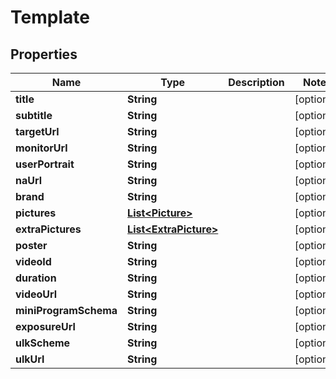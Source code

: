 

# Template


## Properties

Name | Type | Description | Notes
------------ | ------------- | ------------- | -------------
**title** | **String** |  |  [optional]
**subtitle** | **String** |  |  [optional]
**targetUrl** | **String** |  |  [optional]
**monitorUrl** | **String** |  |  [optional]
**userPortrait** | **String** |  |  [optional]
**naUrl** | **String** |  |  [optional]
**brand** | **String** |  |  [optional]
**pictures** | [**List&lt;Picture&gt;**](Picture.md) |  |  [optional]
**extraPictures** | [**List&lt;ExtraPicture&gt;**](ExtraPicture.md) |  |  [optional]
**poster** | **String** |  |  [optional]
**videoId** | **String** |  |  [optional]
**duration** | **String** |  |  [optional]
**videoUrl** | **String** |  |  [optional]
**miniProgramSchema** | **String** |  |  [optional]
**exposureUrl** | **String** |  |  [optional]
**ulkScheme** | **String** |  |  [optional]
**ulkUrl** | **String** |  |  [optional]



